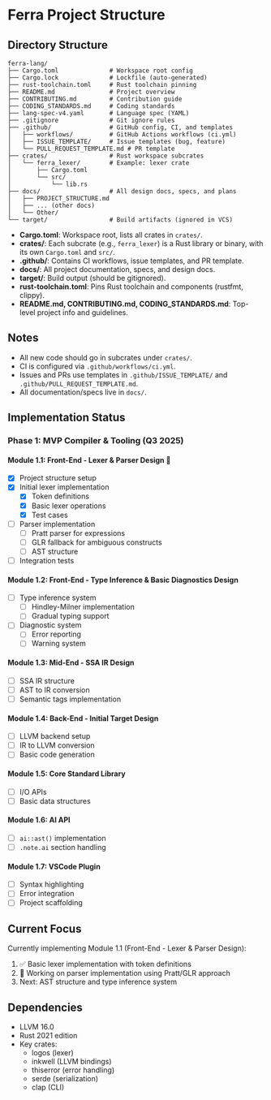 # Ferra Project Structure

## Directory Structure
```
ferra-lang/
├── Cargo.toml              # Workspace root config
├── Cargo.lock              # Lockfile (auto-generated)
├── rust-toolchain.toml     # Rust toolchain pinning
├── README.md               # Project overview
├── CONTRIBUTING.md         # Contribution guide
├── CODING_STANDARDS.md     # Coding standards
├── lang-spec-v4.yaml       # Language spec (YAML)
├── .gitignore              # Git ignore rules
├── .github/                # GitHub config, CI, and templates
│   ├── workflows/          # GitHub Actions workflows (ci.yml)
│   ├── ISSUE_TEMPLATE/     # Issue templates (bug, feature)
│   └── PULL_REQUEST_TEMPLATE.md # PR template
├── crates/                 # Rust workspace subcrates
│   └── ferra_lexer/        # Example: lexer crate
│       ├── Cargo.toml
│       └── src/
│           └── lib.rs
├── docs/                   # All design docs, specs, and plans
│   ├── PROJECT_STRUCTURE.md
│   ├── ... (other docs)
│   └── Other/
└── target/                 # Build artifacts (ignored in VCS)
```

- **Cargo.toml**: Workspace root, lists all crates in `crates/`.
- **crates/**: Each subcrate (e.g., `ferra_lexer`) is a Rust library or binary, with its own `Cargo.toml` and `src/`.
- **.github/**: Contains CI workflows, issue templates, and PR template.
- **docs/**: All project documentation, specs, and design docs.
- **target/**: Build output (should be gitignored).
- **rust-toolchain.toml**: Pins Rust toolchain and components (rustfmt, clippy).
- **README.md, CONTRIBUTING.md, CODING_STANDARDS.md**: Top-level project info and guidelines.

## Notes
- All new code should go in subcrates under `crates/`.
- CI is configured via `.github/workflows/ci.yml`.
- Issues and PRs use templates in `.github/ISSUE_TEMPLATE/` and `.github/PULL_REQUEST_TEMPLATE.md`.
- All documentation/specs live in `docs/`.

## Implementation Status

### Phase 1: MVP Compiler & Tooling (Q3 2025)

#### Module 1.1: Front-End - Lexer & Parser Design 🔄
- [x] Project structure setup
- [x] Initial lexer implementation
  - [x] Token definitions
  - [x] Basic lexer operations
  - [x] Test cases
- [ ] Parser implementation
  - [ ] Pratt parser for expressions
  - [ ] GLR fallback for ambiguous constructs
  - [ ] AST structure
- [ ] Integration tests

#### Module 1.2: Front-End - Type Inference & Basic Diagnostics Design
- [ ] Type inference system
  - [ ] Hindley-Milner implementation
  - [ ] Gradual typing support
- [ ] Diagnostic system
  - [ ] Error reporting
  - [ ] Warning system

#### Module 1.3: Mid-End - SSA IR Design
- [ ] SSA IR structure
- [ ] AST to IR conversion
- [ ] Semantic tags implementation

#### Module 1.4: Back-End - Initial Target Design
- [ ] LLVM backend setup
- [ ] IR to LLVM conversion
- [ ] Basic code generation

#### Module 1.5: Core Standard Library
- [ ] I/O APIs
- [ ] Basic data structures

#### Module 1.6: AI API
- [ ] `ai::ast()` implementation
- [ ] `.note.ai` section handling

#### Module 1.7: VSCode Plugin
- [ ] Syntax highlighting
- [ ] Error integration
- [ ] Project scaffolding

## Current Focus
Currently implementing Module 1.1 (Front-End - Lexer & Parser Design):
1. ✅ Basic lexer implementation with token definitions
2. 🔄 Working on parser implementation using Pratt/GLR approach
3. Next: AST structure and type inference system

## Dependencies
- LLVM 16.0
- Rust 2021 edition
- Key crates:
  - logos (lexer)
  - inkwell (LLVM bindings)
  - thiserror (error handling)
  - serde (serialization)
  - clap (CLI) 